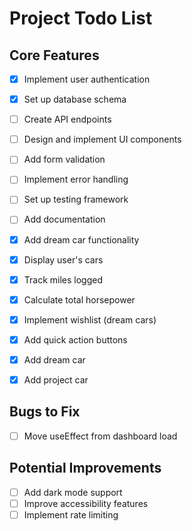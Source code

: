 # Project Todo List

## Core Features

- [x] Implement user authentication
- [x] Set up database schema
- [ ] Create API endpoints
- [ ] Design and implement UI components
- [ ] Add form validation
- [ ] Implement error handling
- [ ] Set up testing framework
- [ ] Add documentation

- [x] Add dream car functionality
- [x] Display user's cars
- [x] Track miles logged
- [x] Calculate total horsepower
- [x] Implement wishlist (dream cars)
- [x] Add quick action buttons
- [x] Add dream car
- [x] Add project car

## Bugs to Fix

- [ ] Move useEffect from dashboard load

## Potential Improvements

- [ ] Add dark mode support
- [ ] Improve accessibility features
- [ ] Implement rate limiting

